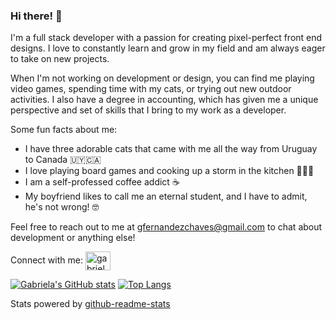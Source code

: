   <h3>Hi there! 👋</h3>
    <p>I'm a full stack developer with a passion for creating pixel-perfect front end designs. I love to constantly learn and grow in my field and am always eager to take on new projects.</p>
    <p>When I'm not working on development or design, you can find me playing video games, spending time with my cats, or trying out new outdoor activities. I also have a degree in accounting, which has given me a unique perspective and set of skills that I bring to my work as a developer.</p>
    <p>Some fun facts about me:</p>
    <ul>
      <li>I have three adorable cats that came with me all the way from Uruguay to Canada 🇺🇾🇨🇦</li>
      <li>I love playing board games and cooking up a storm in the kitchen 🎲👩‍🍳</li>
      <li>I am a self-professed coffee addict ☕️</li>
      <li>My boyfriend likes to call me an eternal student, and I have to admit, he's not wrong! 🤓</li>
    </ul>
    <p>Feel free to reach out to me at <a href="mailto:gfernandezchaves@gmail.com">gfernandezchaves@gmail.com</a> to chat about development or anything else!</p>


<p align="left">Connect with me: <a href="https://linkedin.com/in/gabrielafchaves" target="blank"><img align="center" src="https://raw.githubusercontent.com/rahuldkjain/github-profile-readme-generator/master/src/images/icons/Social/linked-in-alt.svg" alt="gabrielafchaves" height="30" width="40" /></a> </p>





[![Gabriela's GitHub stats](https://github-readme-stats.vercel.app/api?username=Aleirbag04&count_private=true&show_icons=true&theme=cobalt)](https://github.com/anuraghazra/github-readme-stats)
[![Top Langs](https://github-readme-stats.vercel.app/api/top-langs/?username=Aleirbag04&theme=cobalt&hide=scss&layout=compact)](https://github.com/anuraghazra/github-readme-stats)

Stats powered by [github-readme-stats](https://github.com/anuraghazra/github-readme-stats)



